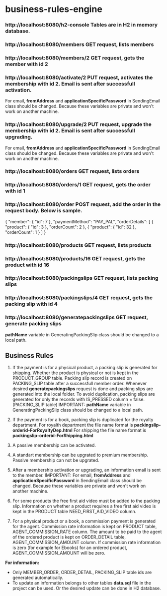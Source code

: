 # business-rules-engine

### http://localhost:8080/h2-console         Tables are in H2 in memory database.

### http://localhost:8080/members            GET request, lists members

### http://localhost:8080/members/2          GET request, gets the member with id 2

### http://localhost:8080/activate/2         PUT request, activates the membership with id 2. Email is sent after successfull activation.
For email, **fromAddress** and **applicationSpecificPassword** in SendingEmail class should be changed.
Because these variables are private and won't work on another machine.
                                           
### http://localhost:8080/upgrade/2          PUT request, upgrade the membership with id 2. Email is sent after successfull upgrading.
For email, **fromAddress** and **applicationSpecificPassword** in SendingEmail class should be changed.
Because these variables are private and won't work on another machine.
                                           
### http://localhost:8080/orders             GET request, lists orders

### http://localhost:8080/orders/1           GET request, gets the order with id 1

### http://localhost:8080/order              POST request, add the order in the request body. Below is sample.
{
    "member": {
        "id": 7
    },
    "paymentMethod": "PAY_PAL",
    "orderDetails": [
        {
            "product": {
                "id": 3
            },
            "orderCount": 2
        },
        { 
            "product": {
                "id": 32
            },
            "orderCount": 1
        }
    ]
}

### http://localhost:8080/products		            GET request, lists products

### http://localhost:8080/products/16   		      GET request, gets the product with id 16

### http://localhost:8080/packingslips            GET request, lists packing slips

### http://localhost:8080/packingslips/4		      GET request, gets the packing slip with id 4

### http://localhost:8080/generatepackingslips 	  GET request, generate packing slips 
**pathName** variable in GeneratingPackingSlip class should be changed to a local path.


## Business Rules
1. If the payment is for a physical product, a packing slip is generated for shipping. 
Whether the product is physical or not is kept in the PRODUCT_GROUP table. Packing slip record is created on PACKING_SLIP table after a successfull member order. 
Whenever desired **generatepackingslips** request is done and packing slips are generated into the local folder. 
To avoid duplication, packing slips are generated for only the records with IS_PRESSED column = false.  (PACKING_SLIP table)
IMPORTANT: **pathName** variable in GeneratingPackingSlip class should be changed to a local path.

2. If the payment is for a book, packing slip is duplicated for the royalty department.
For royalth department the file name format is **packingslip-orderid-ForRoyaltyDep.html**
For shipping the file name format is **packingslip-orderid-ForShipping.html**

3. A passive membership can be activated.

4. A standart membership can be upgrated to premium membership. Passive membership can not be upgrated.

5. After a membership activation or upgrading, an information email is sent to the member.
IMPORTANT: For email, **fromAddress** and **applicationSpecificPassword** in SendingEmail class should be changed.
Because these variables are private and won't work on another machine.

6. For some products the free first aid video must be added to the packing slip.
Information on whether a product requires a free first aid video is kept in the PRODUCT table NEED_FIRST_AID_VIDEO column.

7. For a physical product or a book, a commission payment is generated for the agent. 
Commission rate information is kept on PRODUCT table, AGENT_COMMISSION_RATE column. 
The amount to be paid to the agent of the ordered product is kept on ORDER_DETAIL table, AGENT_COMMISSION_AMOUNT column.
If commission rate information is zero (for example for Ebooks) for an ordered product, AGENT_COMMISSION_AMOUNT will be zero.

**For information:** 
- Only MEMBER_ORDER, ORDER_DETAIL, PACKING_SLIP table ids are generated automatically. 
- To update an information belongs to other tables **data.sql** file in the project can be used. Or the desired update can be done in H2 database.


